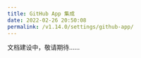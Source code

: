 ```yaml
---
title: GitHub App 集成
date: 2022-02-26 20:50:08
permalink: /v1.14.0/settings/github-app/
---
```

文档建设中，敬请期待……